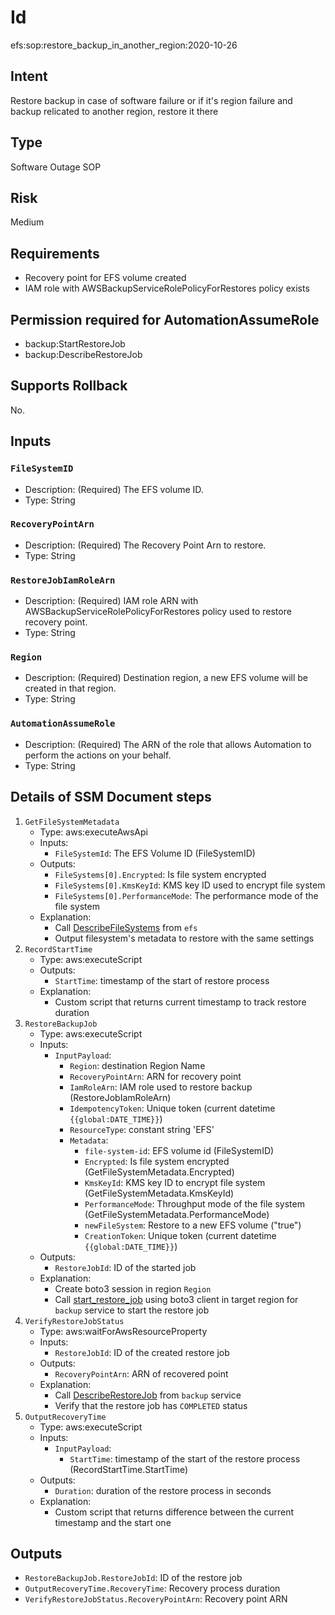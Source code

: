 # Id

efs:sop:restore_backup_in_another_region:2020-10-26

## Intent

Restore backup in case of software failure or if it's region failure and backup relicated to another region, restore it
there

## Type

Software Outage SOP

## Risk

Medium

## Requirements

* Recovery point for EFS volume created
* IAM role with AWSBackupServiceRolePolicyForRestores policy exists

## Permission required for AutomationAssumeRole

* backup:StartRestoreJob
* backup:DescribeRestoreJob

## Supports Rollback

No.

## Inputs

### `FileSystemID`

* Description: (Required) The EFS volume ID.
* Type: String

### `RecoveryPointArn`

* Description: (Required) The Recovery Point Arn to restore.
* Type: String

### `RestoreJobIamRoleArn`

* Description: (Required) IAM role ARN with AWSBackupServiceRolePolicyForRestores policy used to restore recovery point.
* Type: String

### `Region`

* Description: (Required) Destination region, a new EFS volume will be created in that region.
* Type: String

### `AutomationAssumeRole`

* Description: (Required) The ARN of the role that allows Automation to perform the actions on your behalf.
* Type: String

## Details of SSM Document steps

1. `GetFileSystemMetadata`
    * Type: aws:executeAwsApi
    * Inputs:
        * `FileSystemId`: The EFS Volume ID (FileSystemID)
    * Outputs:
        * `FileSystems[0].Encrypted`: Is file system encrypted
        * `FileSystems[0].KmsKeyId`: KMS key ID used to encrypt file system
        * `FileSystems[0].PerformanceMode`: The performance mode of the file system
    * Explanation:
        * Call [DescribeFileSystems](https://docs.aws.amazon.com/efs/latest/ug/API_DescribeFileSystems.html) from `efs`
        * Output filesystem's metadata to restore with the same settings
1. `RecordStartTime`
    * Type: aws:executeScript
    * Outputs:
        * `StartTime`: timestamp of the start of restore process
    * Explanation:
        * Custom script that returns current timestamp to track restore duration
1. `RestoreBackupJob`
    * Type: aws:executeScript
    * Inputs:
        * `InputPayload`:
           * `Region`: destination Region Name
           * `RecoveryPointArn`: ARN for recovery point
           * `IamRoleArn`: IAM role used to restore backup (RestoreJobIamRoleArn)
           * `IdempotencyToken`: Unique token (current datetime `{{global:DATE_TIME}}`)
           * `ResourceType`: constant string 'EFS'
           * `Metadata`:
               * `file-system-id`: EFS volume id (FileSystemID)
               * `Encrypted`: Is file system encrypted (GetFileSystemMetadata.Encrypted)
               * `KmsKeyId`: KMS key ID to encrypt file system (GetFileSystemMetadata.KmsKeyId)
               * `PerformanceMode`: Throughput mode of the file system (GetFileSystemMetadata.PerformanceMode)
               * `newFileSystem`: Restore to a new EFS volume ("true")
               * `CreationToken`: Unique token (current datetime `{{global:DATE_TIME}}`)
    * Outputs:
        * `RestoreJobId`: ID of the started job
    * Explanation:
        * Create boto3 session in region `Region`
        * Call [start_restore_job](https://boto3.amazonaws.com/v1/documentation/api/latest/reference/services/backup.html#Backup.Client.start_restore_job)
          using boto3 client in target region for `backup` service to start the restore job
1. `VerifyRestoreJobStatus`
    * Type: aws:waitForAwsResourceProperty
    * Inputs:
        * `RestoreJobId`: ID of the created restore job
    * Outputs:
        * `RecoveryPointArn`: ARN of recovered point
    * Explanation:
        * Call [DescribeRestoreJob](https://docs.aws.amazon.com/aws-backup/latest/devguide/API_DescribeRestoreJob.html)
          from `backup` service
        * Verify that the restore job has `COMPLETED` status
1. `OutputRecoveryTime`
    * Type: aws:executeScript
    * Inputs:
        * `InputPayload`:
            * `StartTime`: timestamp of the start of the restore process (RecordStartTime.StartTime)
    * Outputs:
        * `Duration`: duration of the restore process in seconds
    * Explanation:
        * Custom script that returns difference between the current timestamp and the start one

## Outputs

* `RestoreBackupJob.RestoreJobId`: ID of the restore job
* `OutputRecoveryTime.RecoveryTime`: Recovery process duration
* `VerifyRestoreJobStatus.RecoveryPointArn`: Recovery point ARN


 

